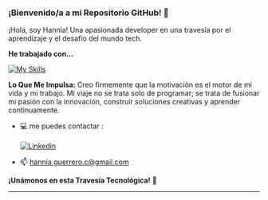 ### ¡Bienvenido/a a mi Repositorio GitHub! 👋

¡Hola, soy Hannia! Una apasionada developer en una travesía por el aprendizaje y el desafío del mundo tech.

**He trabajado con...**

[![My Skills](https://skillicons.dev/icons?i=js,html,css,nodejs,firebase,figma)](https://skillicons.dev)


**Lo Que Me Impulsa:**
Creo firmemente que la motivación es el motor de mi vida y mi trabajo. Mi viaje no se trata solo de programar; se trata de fusionar mi pasión con la innovación, construir soluciones creativas y aprender continuamente.

- 💻 me puedes contactar :<br><br>
[![Linkedin](https://skillicons.dev/icons?i=linkedin)](https://www.linkedin.com/in/camila-cami-flores-043b9832/)

- 📫 hannia.guerrero.c@gmail.com

**¡Unámonos en esta Travesía Tecnológica!** 🚀

---

